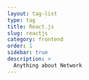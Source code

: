 ```yaml
---
layout: tag-list
type: tag
title: React.js
slug: reactjs
category: frontend
order: 1
sidebar: true
description: >
  Anything about Network
---
```

